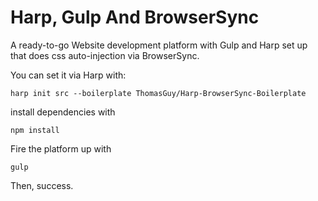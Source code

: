 # Harp, Gulp And BrowserSync

A ready-to-go Website development platform with Gulp and Harp set up that does css auto-injection via BrowserSync.

You can set it via Harp with:

```console
harp init src --boilerplate ThomasGuy/Harp-BrowserSync-Boilerplate
```
install dependencies with

```console
npm install

```
Fire the platform up with

```console
gulp
```

Then, success.

